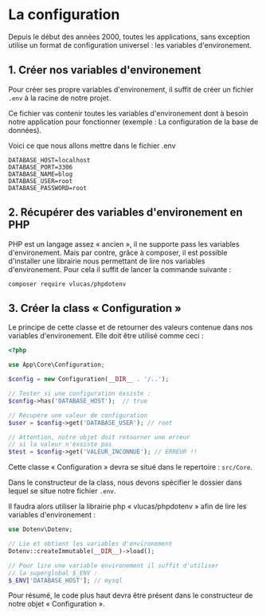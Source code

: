 # La configuration

Depuis le début des annèes 2000, toutes les applications, sans exception utilise
un format de configuration universel : les variables d'environement.

## 1. Créer nos variables d'environement

Pour créer ses propre variables d'environement, il suffit de créer un fichier `.env` à la racine
de notre projet.

Ce fichier vas contenir toutes les variables d'environement dont à besoin notre application
pour fonctionner (exemple : La configuration de la base de données).

Voici ce que nous allons mettre dans le fichier .env

```
DATABASE_HOST=localhost
DATABASE_PORT=3306
DATABASE_NAME=blog
DATABASE_USER=root
DATABASE_PASSWORD=root
```

## 2. Récupérer des variables d'environement en PHP

PHP est un langage assez « ancien », il ne supporte pass les variables d'environement. Mais
par contre, grâce à composer, il est possible d'installer une librairie nous permettant de
lire nos variables d'environement. Pour cela il suffit de lancer la commande suivante :

```
composer require vlucas/phpdotenv
```

## 3. Créer la class « Configuration »

Le principe de cette classe et de retourner des valeurs contenue dans nos variables d'environement.
Elle doit être utilisé comme ceci :

```php
<?php

use App\Core\Configuration;

$config = new Configuration(__DIR__ . '/..');

// Tester si une configuration éxsiste :
$config->has('DATABASE_HOST');  // true

// Récupére une valeur de configuration
$user = $config->get('DATABASE_USER'); // root

// Attention, notre objet doit retourner une erreur
// si la valeur n'éxsiste pas
$test = $config->get('VALEUR_INCONNUE'); // ERREUR !!
```

Cette classe « Configuration » devra se situé dans le repertoire : `src/Core`.

Dans le constructeur de la class, nous devons spécifier le dossier dans lequel
se situe notre fichier `.env`.

Il faudra alors utiliser la librairie php « vlucas/phpdotenv » afin
de lire les variables d'environement :

```php
use Dotenv\Dotenv;

// Lie et obtient les variables d'environement
Dotenv::createImmutable(__DIR__)->load();

// Pour lire une variable environement il suffit d'utiliser
// la superglobal $_ENV :
$_ENV['DATABASE_HOST']; // mysql
```

Pour résumé, le code plus haut devra être présent dans le constructeur de
notre objet « Configuration ».
